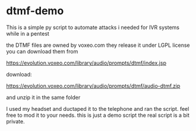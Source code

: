 # dtmf-demo

This is a simple py script to automate attacks i needed for IVR systems while in a pentest

the DTMF files are owned by voxeo.com they release it under LGPL license you can download them from

https://evolution.voxeo.com/library/audio/prompts/dtmf/index.jsp

download:

https://evolution.voxeo.com/library/audio/prompts/dtmf/audio-dtmf.zip

and unzip it in the same folder

I used my headset and ductaped it to the telephone and ran the script. feel free to mod it to your needs. this is just a demo script the real script is a bit private.


